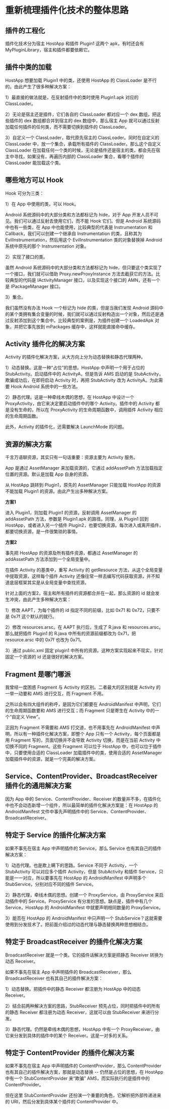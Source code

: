 # 重新梳理插件化技术的整体思路



## 插件的工程化

插件化技术分为宿主 HostApp 和插件 Plugin1 这两个 apk，有时还会有 MyPluginLibrary，宿主和插件都要依赖它。



## 插件中类的加载

HostApp 想要加载 Plugin1 中的类，还使用 HostApp 的 ClassLoader 是不行的。由此产生了很多种解决方案：

1）最直接的做法就是，在反射插件中的类时使用 Plugin1.apk 对应的 ClassLoader。

2）无论是宿主还是插件，它们各自的 ClassLoader 都对应一个 dex 数组，把这些插件的 dex 数组都合并到宿主的 dex 数组中，那么宿主 App 就可以通过反射加载任何插件的任何类，而不需要切换到插件的 ClassLoader。

3）自定义一个 ClassLoader，取代原先宿主的 ClassLoader。同时在自定义的 ClassLoader 中，放一个集合，承载所有插件的 ClassLoader。那么这个自定义 ClassLoader 在加载任何一个类的时候，无论是插件还是宿主的类，都会先在宿主中寻找，如果没有，再遍历内部的 ClassLoader 集合，看哪个插件的 ClassLoader 能加载这个类。



## 哪些地方可以 Hook

Hook 可分为三类：

1）在 App 中使用的类，可以 Hook。

Android 系统源码中的大部分类和方法都标记为 hide，对于 App 开发人员不可见。我们可以通过反射去使用它们，而不能 Hook 它们。但是 Android 系统源码中也有一些类，在 App 中也能使用，比较典型的代表是 Instrumentation 和 Callback，我们可以创建一个继承自 Instrumentation 的类，且称其为 EvilInstrumentation，然后用这个 EvilInstrumentation 类的对象替换掉 Android 系统中原先的那个 Instrumentation 对象。

2）实现了接口的类。

虽然 Android 系统源码中的大部分类和方法都标记为 hide，但只要这个类实现了一个接口，我们就可以借助 Proxy.newProxyInstance 方法去截获它的方法。比较典型的代码是 IActivityManager 接口，以及实现这个接口的 AMN，还有一个是 IPackageManager 接口。

3）集合。

我们虽然没有办法 Hook 一个标记为 hide 的类，但是当我们发现 Android 源码中的某个类拥有集合变量的时候，我们就可以通过反射构造出一个对象，然后还是通过反射添加到这个集合中。比较典型的案例是，为插件创建一个 LoadedApk 对象，并把它事先放到 mPackages 缓存中，这样就能直接命中缓存。



## Activity 插件化的解决方案

Activity 的插件化解决方案，从大方向上分为动态替换和静态代理两种。

1）动态替换。这是一种“占位”的思想。HostApp 中声明一个用于占位的 StubActivity。启动插件中的 ActivityA，但是告诉 AMS 启动的是 StubActivity，欺骗成功后，在即将启动 Activity 时，再把 StubActivity 改为 ActivityA。为此需要 Hook Android 系统中的一些方法。

2）静态代理。这是一种牵线木偶的思想，在 HostApp 中设计一个 ProxyActivity，由它来决定要启动插件中的哪个 Activity。插件中的 Activity 都是没有生命的，所以在 ProxyActivity 的生命周期函数中，调用插件 Activity 相应的生命周期函数。

此外，Activity 的插件化，还需要解决 LaunchMode 的问题。



## 资源的解决方案

千言万语聊资源，其实只有一句话重要：资源主要为 Activity 服务。

App 是通过 AssetManager 来加载资源的，它通过 addAssetPath 方法加载指定位置的资源。默认是加载 App 自身的资源。

从 HostApp 跳转到 Plugin1，原先的 AssetManager 只能加载 HostApp 的资源不能加载 Plugin1 的资源。由此产生出多种解决方案。

**方案1**

进入 Plugin1，则加载 Plugin1 的资源，反射调用 AssetManager 的 addAssetPath 方法，参数是 Plugin1.apk 的路径。同理，从 Plugin1 回到 HostApp，或者进入另一个插件 Plugin2，也要切换资源。每次进入或离开插件，都要切换资源，是一件很繁琐的事情。

**方案2**

 事先把 HostApp 的资源及所有插件资源，都通过 AssetManager 的 addAssetPath 方法添加到一个全局变量中。

在插件 Activity 的基类中，重写 Activity 的 getResource 方法，从这个全局变量中提取资源，这样每个插件 Activity 还像往常一样去编写代码获取资源，并不知道底层框架其实是从全局变量中查找资源。

针对上面的方案2，宿主和所有插件的资源都合并在一起，那么资源的 id 就会发生冲突，由此产生多种解决方案：

1）修改 AAPT，为每个插件的 id 指定不同的前缀，比如 0x71 和 0x72，只要不是 0x7f 这个默认的就行。

2）修改 resources.arsc。在 AAPT 执行后，生成了 R.java 和 resources.arsc。那么就把插件 Plugin1 的 R.java 中所有的资源前缀都改为 0x71，把 resource.arsc 中的 0x7f 也改为 0x71。

3）通过 public.xml 固定 plugin1 中所有的资源。这种方案实现起来不现实，针对固定一个资源的 id 还是很好的解决方案。



## Fragment 是哪门哪派

我曾经一度困惑 Fragment 与 Activity 的区别。二者最大的区别就是 Activity 的一举一动要和 AMS 进行交互，而 Fragment 不用。

之所以会有四大组件的称呼，是因为它们都要在 AndroidManifest 中声明，它们的生命周期函数要和 AMS 进行交互；而 Fragment 只是寄生在 Activity 中的一个“自定义 View”。

正因为 Fragment 不需要和 AMS 打交道，也不用事先在 AndroidManifest 中声明，所以有一种插件化解决方案，即整个 App 只有一个 Activity，每个页面都是用 Fragment 写的，页面切换并不会导致 Activity 切换，而是在当前 Activity 中切换不同的 Fragment。这些 Fragment 可以位于 HostApp 中，也可以位于插件中，只要使用合适的 ClassLoader 加载插件中的类，使用合适的 AssetManager 加载插件中的资源，就是一个完美的解决方案。



## Service、ContentProvider、BroadcastReceiver 插件化的通用解决方案

因为 App 中的 Service、ContentProvider、Receiver 的数量并不多，在插件化中也不会动态新增一个组件，所以最简单的插件化解决方案是：在 HostApp 的 AndroidManifest 文件中事先声明插件中的 Service、ContentProvider、BroadcastReceiver。



## 特定于 Service 的插件化解决方案

如果不事先在宿主 App 中声明插件的 Service，那么 Service 也有其自己的插件解决方案：

1）动态代理。也是欺上瞒下的思路。Service 不同于 Activity，一个 StubActivity 可以对应多个插件 Activity，但是 StubActivity 和插件 Service，只能是一一对应，所以要事先在 HostApp 的 AndroidManifest 中声明多个 StubService，分别对应不同的插件 Service。

2）静态代理，牵线木偶的思想。创建一个 ProxyService，由 ProxyService 来启动插件中的 Service。ProxyService 有分发的思想。缺点是，插件中有几个 Service，HostApp 的 AndroidManifest 中就要声明相同数量的 ProxyService。

3）能否在 HostApp 的 AndroidManifest 中只声明一个 StubService？这就需要使用到分发技术了。把前面介绍过的动态代理与静态替换两种思想相结合。



## 特定于 BroadcastReceiver 的插件化解决方案

BroadcastReceiver 就是一个类。它的插件话解决方案是把静态 Receiver 转换为动态 Receiver。

如果不事先在宿主 App 中声明插件的 BroadcastReceiver，那么 BroadcastReceiver 也有其自己的插件解决方案：

1）动态替换。把插件中的静态 Receiver 都注册为 HostApp 中的动态 Receiver。

2）结合前两种解决方案的思路，StubReceiver 预先占位，同时把插件中的所有的静态 Receiver 都注册为动态 Receiver，这就可以由 StubReceiver 来进行分发。

3）静态代理。仍然是牵线木偶的思想，HostApp 中有一个 ProxyReceiver，由它来分发到具体的插件中的某个 Receiver。这是一对多的关系。



## 特定于 ContentProvider 的插件化解决方案

如果不事先在宿主 App 中声明插件的 ContentProvider，那么 ContentProvider 也有其自己的插件解决方案，那就是动态替换 -- 仍然是占位的思想，在 HostApp 中有一个 StubContentProvider 来“欺骗” AMS，而实际执行的是插件中的 ContentProvider。

但在这里 StubContentProvider 还扮演一个重要的角色，它解析把外部传递进来的 URI，然后分发到具体某个插件的 ContentProvider 中。